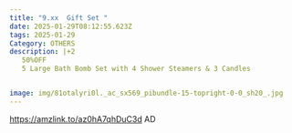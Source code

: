 ```yaml
---
title: "9.xx  Gift Set "
date: 2025-01-29T08:12:55.623Z
tags: 2025-01-29
Category: OTHERS
description: |+2
   50%OFF
   5 Large Bath Bomb Set with 4 Shower Steamers & 3 Candles 


image: img/81otalyri0l._ac_sx569_pibundle-15-topright-0-0_sh20_.jpg
---
```

https://amzlink.to/az0hA7qhDuC3d
AD